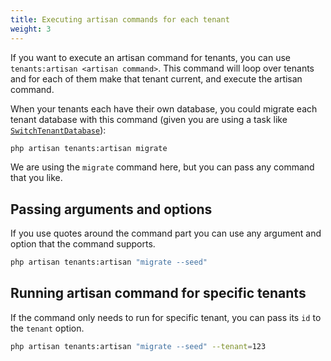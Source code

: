 ```yaml
---
title: Executing artisan commands for each tenant
weight: 3
---
```


If you want to execute an artisan command for tenants, you can use `tenants:artisan <artisan command>`. This command will loop over tenants and for each of them make that tenant current, and execute the artisan command.

When your tenants each have their own database, you could migrate each tenant database with this command (given you are using a task like [`SwitchTenantDatabase`](https://docs.spatie.be/laravel-multitenancy/v1/using-tasks-to-prepare-the-environment/switching-databases)):

```bash
php artisan tenants:artisan migrate
```

We are using the `migrate` command here, but you can pass any command that you like.

## Passing arguments and options

If you use quotes around the command part you can use any argument and option that the command supports.

```bash
php artisan tenants:artisan "migrate --seed"
```

## Running artisan command for specific tenants

If the command only needs to run for specific tenant, you can pass its `id` to the `tenant` option.

```bash
php artisan tenants:artisan "migrate --seed" --tenant=123
```
